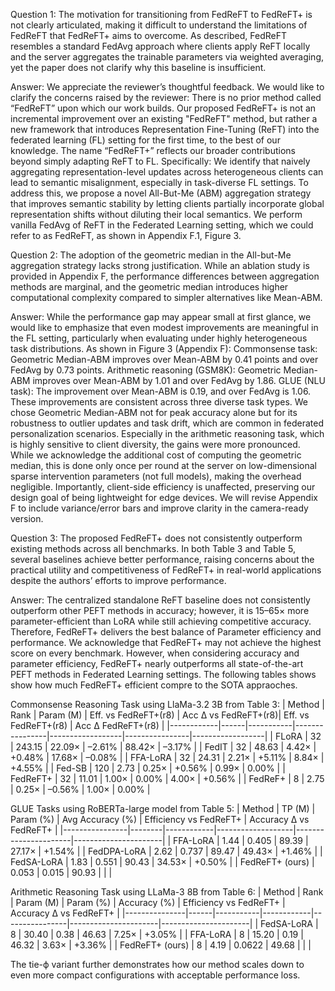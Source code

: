 Question 1: The motivation for transitioning from FedReFT to FedReFT+ is not clearly articulated, making it difficult to understand the limitations of FedReFT that FedReFT+ aims to overcome. As described, FedReFT resembles a standard FedAvg approach where clients apply ReFT locally and the server aggregates the trainable parameters via weighted averaging, yet the paper does not clarify why this baseline is insufficient.

Answer:
We appreciate the reviewer’s thoughtful feedback. We would like to clarify the concerns raised by the reviewer:  There is no prior method called “FedReFT” upon which our work builds. Our proposed FedReFT+ is not an incremental improvement over an existing "FedReFT" method, but rather a new framework that introduces Representation Fine-Tuning (ReFT) into the federated learning (FL) setting for the first time, to the best of our knowledge. 
The name “FedReFT+” reflects our broader contributions beyond simply adapting ReFT to FL. Specifically: 
We identify that naively aggregating representation-level updates across heterogeneous clients can lead to semantic misalignment, especially in task-diverse FL settings. 
To address this, we propose a novel All-But-Me (ABM) aggregation strategy that improves semantic stability by letting clients partially incorporate global representation shifts without diluting their local semantics. We perform vanilla FedAvg of ReFT in the Federated Learning setting, which we could refer to as FedReFT, as shown in Appendix F.1, Figure 3. 

Question 2: The adoption of the geometric median in the All-but-Me aggregation strategy lacks strong justification. While an ablation study is provided in Appendix F, the performance differences between aggregation methods are marginal, and the geometric median introduces higher computational complexity compared to simpler alternatives like Mean-ABM.

Answer:
While the performance gap may appear small at first glance, we would like to emphasize that even modest improvements are meaningful in the FL setting, particularly when evaluating under highly heterogeneous task distributions. 
As shown in Figure 3 (Appendix F): 
Commonsense task: Geometric Median-ABM improves over Mean-ABM by 0.41 points and over FedAvg by 0.73 points. 
Arithmetic reasoning (GSM8K): Geometric Median-ABM improves over Mean-ABM by 1.01 and over FedAvg by 1.86. 
GLUE (NLU task): The improvement over Mean-ABM is 0.19, and over FedAvg is 1.06. 
These improvements are consistent across three diverse task types. We chose Geometric Median-ABM not for peak accuracy alone but for its robustness to outlier updates and task drift, which are common in federated personalization scenarios. Especially in the arithmetic reasoning task, which is highly sensitive to client diversity, the gains were more pronounced. While we acknowledge the additional cost of computing the geometric median, this is done only once per round at the server on low-dimensional sparse intervention parameters (not full models), making the overhead negligible. Importantly, client-side efficiency is unaffected, preserving our design goal of being lightweight for edge devices. We will revise Appendix F to include variance/error bars and improve clarity in the camera-ready version. 

Question 3: 
The proposed FedReFT+ does not consistently outperform existing methods across all benchmarks. In both Table 3 and Table 5, several baselines achieve better performance, raising concerns about the practical utility and competitiveness of FedReFT+ in real-world applications despite the authors’ efforts to improve performance.  

Answer: The centralized standalone ReFT baseline does not consistently outperform other PEFT methods in accuracy; however, it is 15–65× more parameter-efficient than LoRA while still achieving competitive accuracy. Therefore, FedReFT+ delivers the best balance of Parameter efficiency and performance. We acknowledge that FedReFT+ may not achieve the highest score on every benchmark. However, when considering accuracy and parameter efficiency, FedReFT+ nearly outperforms all state-of-the-art PEFT methods in Federated Learning settings. The following tables shows show how much FedReFT+ efficient compre to the SOTA appraoches. 

Commonsense Reasoning Task using LlaMa-3.2 3B from Table 3:
| Method     | Rank | Param (M) | Eff. vs FedReFT+(r8) | Acc Δ vs FedReFT+(r8)| Eff. vs FedReFT+(r8) | Acc Δ FedReFT+(r8) |
|------------|------|-----------|----------------|------------------|----------------|------------------|
| FLoRA      | 32   | 243.15    | 22.09×         | –2.61%           | 88.42×         | –3.17%           |
| FedIT      | 32   | 48.63     | 4.42×          | +0.48%           | 17.68×         | –0.08%           |
| FFA-LoRA   | 32   | 24.31     | 2.21×          | +5.11%           | 8.84×          | +4.55%           |
| Fed-SB     | 120  | 2.73      | 0.25×          | +0.56%           | 0.99×          | 0.00%            |
| FedReFT+ | 32   | 11.01     | 1.00×          | 0.00%            | 4.00×          | +0.56%           |
| FedReF+ | 8    | 2.75      | 0.25×          | –0.56%           | 1.00×          | 0.00%            |


GLUE Tasks using RoBERTa-large model from Table 5:
| Method         | TP (M) | Param (%) | Avg Accuracy (%) | Efficiency vs FedReFT+ | Accuracy Δ vs FedReFT+ |
|----------------|--------|------------|-------------------|----------------------|----------------------|
| FFA-LoRA       | 1.44   | 0.405      | 89.39             | 27.17×               | +1.54%               |
| FedDPA-LoRA    | 2.62   | 0.737      | 89.47             | 49.43×               | +1.46%               |
| FedSA-LoRA     | 1.83   | 0.551      | 90.43             | 34.53×               | +0.50%               |
| FedReFT+ (ours)      | 0.053  | 0.015      | 90.93             |                |                 |


Arithmetic Reasoning Task using LLaMa-3 8B from Table 6:
| Method        | Rank | Param (M) | Param (%) | Accuracy (%) | Efficiency vs FedReFT+ | Accuracy Δ vs FedReFT+ |
|---------------|------|-----------|------------|----------------|----------------------|----------------------|
| FedSA-LoRA    | 8    | 30.40     | 0.38       | 46.63          | 7.25×                | +3.05%               |
| FFA-LoRA      | 8    | 15.20     | 0.19       | 46.32          | 3.63×                | +3.36%               |
| FedReFT+ (ours)    | 8    | 4.19      | 0.0622     | 49.68          |                 |                |

The tie-ϕ variant further demonstrates how our method scales down to even more compact configurations with acceptable performance loss. 
